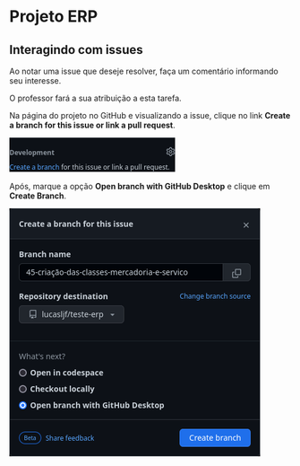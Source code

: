 # Projeto ERP

## Interagindo com issues
Ao notar uma issue que deseje resolver, faça um comentário informando seu interesse.

O professor fará a sua atribuição a esta tarefa.

Na página do projeto no GitHub e visualizando a issue, clique no link **Create a branch for this issue or link a pull request**.

![alt](documentos/create-branch-issue.png)

Após, marque a opção **Open branch with GitHub Desktop** e clique em **Create Branch**.

![alt](documentos/create-branch-issue2.png)